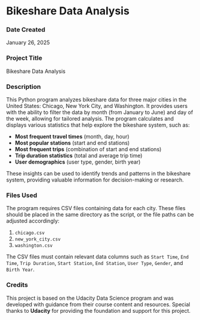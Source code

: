 # Bikeshare Data Analysis

### Date Created
January 26, 2025

### Project Title
Bikeshare Data Analysis

### Description
This Python program analyzes bikeshare data for three major cities in the United States: Chicago, New York City, and Washington. It provides users with the ability to filter the data by month (from January to June) and day of the week, allowing for tailored analysis. The program calculates and displays various statistics that help explore the bikeshare system, such as:

- **Most frequent travel times** (month, day, hour)
- **Most popular stations** (start and end stations)
- **Most frequent trips** (combination of start and end stations)
- **Trip duration statistics** (total and average trip time)
- **User demographics** (user type, gender, birth year)

These insights can be used to identify trends and patterns in the bikeshare system, providing valuable information for decision-making or research.

### Files Used
The program requires CSV files containing data for each city. These files should be placed in the same directory as the script, or the file paths can be adjusted accordingly:

1. `chicago.csv`
2. `new_york_city.csv`
3. `washington.csv`

The CSV files must contain relevant data columns such as `Start Time`, `End Time`, `Trip Duration`, `Start Station`, `End Station`, `User Type`, `Gender`, and `Birth Year`.

### Credits
This project is based on the Udacity Data Science program and was developed with guidance from their course content and resources. Special thanks to **Udacity** for providing the foundation and support for this project.
